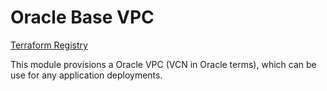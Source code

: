# Oracle Base VPC

[Terraform Registry](https://registry.terraform.io/modules/jakoberpf/base-vpc/oracle/latest)

This module provisions a Oracle VPC (VCN in Oracle terms), which can be use for any application deployments.
